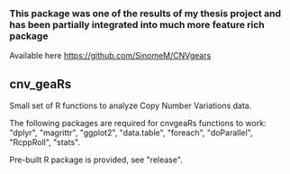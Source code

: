 ### This package was one of the results of my thesis project and has been partially integrated into much more feature rich package
Available here https://github.com/SinomeM/CNVgears 

## cnv_geaRs
Small set of R functions to analyze Copy Number Variations data.

The following packages are required for cnvgeaRs functions to work:
"dplyr", "magrittr", "ggplot2", "data.table", "foreach", "doParallel", 
"RcppRoll", "stats".

Pre-built R package is provided, see "release".
